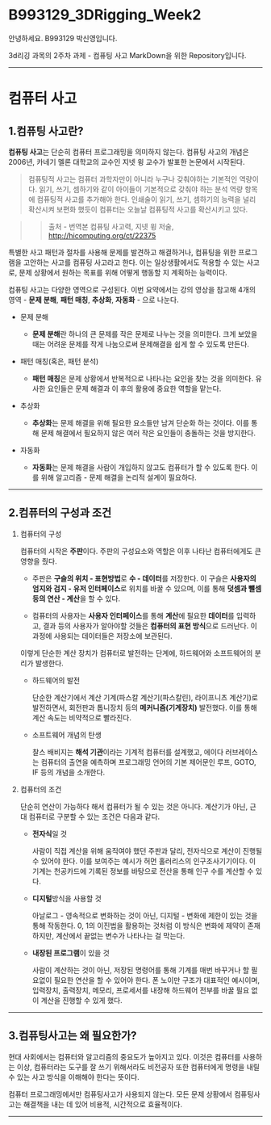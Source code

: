 # B993129_3DRigging_Week2

안녕하세요. B993129 박신영입니다.

3d리깅 과목의 2주차 과제 - 컴퓨팅 사고 MarkDown을 위한 Repository입니다.


***

컴퓨터 사고
===

1.컴퓨팅 사고란?
---
**컴퓨팅 사고**는 단순히 컴퓨터 프로그래밍을 의미하지 않는다.
컴퓨팅 사고의 개념은 2006년, 카네기 멜론 대학교의 교수인 지넷 윙 교수가 발표한 논문에서 시작된다.
> 컴퓨팅적 사고는 컴퓨터 과학자만이 아니라 누구나 갖춰야하는 기본적인 역량이다. 읽기, 쓰기, 셈하기와 같이 아이들이 기본적으로 갖춰야 하는 분석 역량 항목에 컴퓨팅적 사고를 추가해야 한다. 인쇄술이 읽기, 쓰기, 셈하기의 능력을 널리 확산시켜 보편화 했듯이 컴퓨터는 오늘날 컴퓨팅적 사고를 확산시키고 있다.

>>  출처 - 번역본 컴퓨팅 사고력, 지넷 윙 저술, <http://hicomputing.org/ct/22375>


특별한 사고 패턴과 절차를 사용해 문제를 발견하고 해결하거나, 컴퓨팅을 위한 프로그램을 고안하는 사고를 컴퓨팅 사고라고 한다.
이는 일상생활에서도 적용할 수 있는 사고로, 문제 상황에서 원하는 목표를 위해 어떻게 행동할 지 계획하는 능력이다.

컴퓨팅 사고는 다양한 영역으로 구성된다. 이번 요약에서는 강의 영상을 참고해 4개의 영역 - **문제 분해**, **패턴 매칭**, **추상화**, **자동화** - 으로 나눈다.

* 문제 분해
    * **문제 분해**란 하나의 큰 문제를 작은 문제로 나누는 것을 의미한다. 크게 보았을 때는 어려운 문제를 작게 나눔으로써 문제해결을 쉽게 할 수 있도록 만든다.

* 패턴 매칭(혹은, 패턴 분석)
    * **패턴 매칭**은 문제 상황에서 반복적으로 나타나는 요인을 찾는 것을 의미한다. 유사한 요인들은 문제 해결과 이 후의 활용에 중요한 역할을 맡는다.

* 추상화
    * **추상화**는 문제 해결을 위해 필요한 요소들만 남겨 단순화 하는 것이다. 이를 통해 문제 해결에서 필요하지 않은 여러 작은 요인들이 충돌하는 것을 방지한다.

* 자동화
    * **자동화**는 문제 해결을 사람이 개입하지 않고도 컴퓨터가 할 수 있도록 한다. 이를 위해 알고리즘 - 문제 해결을 논리적 설계이 필요하다.

***

2.컴퓨터의 구성과 조건
---

1. 컴퓨터의 구성

    컴퓨터의 시작은 **주판**이다. 주판의 구성요소와 역할은 이후 나타난 컴퓨터에게도 큰 영향을 줬다.

    * 주판은 **구슬의 위치 - 표현방법**로 **수 - 데이터**를 저장한다. 이 구슬은 **사용자의 엄지와 검지 - 유저 인터페이스**로 위치를 바꿀 수 있으며, 이를 통해 **덧셈과 뺄셈 등의 연산 - 계산**을 할 수 있다.

    * 컴퓨터의 사용자는 **사용자 인터페이스**를 통해 **계산**에 필요한 **데이터**를 입력하고, 결과 등의 사용자가 알아야할 것들은 **컴퓨터의 표현 방식**으로 드러난다. 이 과정에 사용되는 데이터들은 저장소에 보관된다.

    이렇게 단순한 계산 장치가 컴퓨터로 발전하는 단계에, 하드웨어와 소프트웨어의 분리가 발생한다. 

    * 하드웨어의 발전

        단순한 계산기에서 계산 기계(파스칼 계산기(파스칼린), 라이프니츠 계산기)로 발전하면서, 회전판과 톱니장치 등의 **메커니즘(기계장치)** 발전했다. 이를 통해 계산 속도는 비약적으로 빨라진다.

    * 소프트웨어 개념의 탄생

        찰스 배비지는 **해석 기관**이라는 기계적 컴퓨터를 설계했고, 에이다 러브레이스는 컴퓨터의 출연을 예측하며 프로그래밍 언어의 기본 제어문인 루프, GOTO, IF 등의 개념을 소개한다.


2. 컴퓨터의 조건

    단순히 연산이 가능하다 해서 컴퓨터가 될 수 있는 것은 아니다. 계산기가 아닌, 근대 컴퓨터로 구분할 수 있는 조건은 다음과 같다.

    * **전자식**일 것

        사람이 직접 계산을 위해 움직여야 했던 주판과 달리, 전자식으로 계산이 진행될 수 있어야 한다. 이를 보여주는 예시가 허먼 홀러리스의 인구조사기기이다. 이 기계는 천공카드에 기록된 정보를 바탕으로 전산을 통해 인구 수를 계산할 수 있다.

    * **디지털**방식을 사용할 것

        아날로그 - 영속적으로 변화하는 것이 아닌, 디지털 - 변화에 제한이 있는 것을 통해 작동한다. 0, 1의 이진법을 활용하는 것처럼 이 방식은 변화에 제약이 존재하지만, 계산에서 끝없는 변수가 나타나는 걸 막는다.

    * **내장된 프로그램**이 있을 것

        사람이 계산하는 것이 아닌, 저장된 명령어를 통해 기계를 매번 바꾸거나 할 필요없이 필요한 연산을 할 수 있어야 한다. 폰 노이만 구조가 대표적인 예시이며, 입력장치, 출력장치, 메모리, 프로세서를 내장해 하드웨어 전부를 바꿀 필요 없이 계산을 진행할 수 있게 했다.

***

3.컴퓨팅사고는 왜 필요한가?
---

현대 사회에서는 컴퓨터와 알고리즘의 중요도가 높아지고 있다. 이것은 컴퓨터를 사용하는 이상, 컴퓨터라는 도구를 잘 쓰기 위해서라도 비전공자 또한 컴퓨터에게 명령을 내릴 수 있는 사고 방식을 이해해야 한다는 뜻이다.

컴퓨터 프로그래밍에서만 컴퓨팅사고가 사용되지 않는다. 모든 문제 상황에서 컴퓨팅사고는 해결책을 내는 데 있어 비용적, 시간적으로 효율적이다.

***
